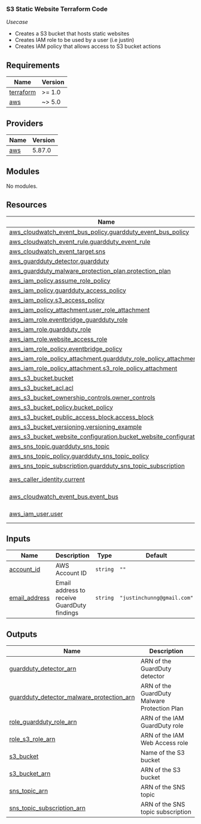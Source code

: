 ### S3 Static Website Terraform Code

*Usecase*
- Creates a S3 bucket that hosts static websites
- Creates IAM role to be used by a user (i.e justin)
- Creates IAM policy that allows access to S3 bucket actions

<!-- BEGINNING OF PRE-COMMIT-TERRAFORM DOCS HOOK -->
## Requirements

| Name | Version |
|------|---------|
| <a name="requirement_terraform"></a> [terraform](#requirement\_terraform) | >= 1.0 |
| <a name="requirement_aws"></a> [aws](#requirement\_aws) | ~> 5.0 |

## Providers

| Name | Version |
|------|---------|
| <a name="provider_aws"></a> [aws](#provider\_aws) | 5.87.0 |

## Modules

No modules.

## Resources

| Name | Type |
|------|------|
| [aws_cloudwatch_event_bus_policy.guardduty_event_bus_policy](https://registry.terraform.io/providers/hashicorp/aws/latest/docs/resources/cloudwatch_event_bus_policy) | resource |
| [aws_cloudwatch_event_rule.guardduty_event_rule](https://registry.terraform.io/providers/hashicorp/aws/latest/docs/resources/cloudwatch_event_rule) | resource |
| [aws_cloudwatch_event_target.sns](https://registry.terraform.io/providers/hashicorp/aws/latest/docs/resources/cloudwatch_event_target) | resource |
| [aws_guardduty_detector.guardduty](https://registry.terraform.io/providers/hashicorp/aws/latest/docs/resources/guardduty_detector) | resource |
| [aws_guardduty_malware_protection_plan.protection_plan](https://registry.terraform.io/providers/hashicorp/aws/latest/docs/resources/guardduty_malware_protection_plan) | resource |
| [aws_iam_policy.assume_role_policy](https://registry.terraform.io/providers/hashicorp/aws/latest/docs/resources/iam_policy) | resource |
| [aws_iam_policy.guardduty_access_policy](https://registry.terraform.io/providers/hashicorp/aws/latest/docs/resources/iam_policy) | resource |
| [aws_iam_policy.s3_access_policy](https://registry.terraform.io/providers/hashicorp/aws/latest/docs/resources/iam_policy) | resource |
| [aws_iam_policy_attachment.user_role_attachment](https://registry.terraform.io/providers/hashicorp/aws/latest/docs/resources/iam_policy_attachment) | resource |
| [aws_iam_role.eventbridge_guardduty_role](https://registry.terraform.io/providers/hashicorp/aws/latest/docs/resources/iam_role) | resource |
| [aws_iam_role.guardduty_role](https://registry.terraform.io/providers/hashicorp/aws/latest/docs/resources/iam_role) | resource |
| [aws_iam_role.website_access_role](https://registry.terraform.io/providers/hashicorp/aws/latest/docs/resources/iam_role) | resource |
| [aws_iam_role_policy.eventbridge_policy](https://registry.terraform.io/providers/hashicorp/aws/latest/docs/resources/iam_role_policy) | resource |
| [aws_iam_role_policy_attachment.guardduty_role_policy_attachment](https://registry.terraform.io/providers/hashicorp/aws/latest/docs/resources/iam_role_policy_attachment) | resource |
| [aws_iam_role_policy_attachment.s3_role_policy_attachment](https://registry.terraform.io/providers/hashicorp/aws/latest/docs/resources/iam_role_policy_attachment) | resource |
| [aws_s3_bucket.bucket](https://registry.terraform.io/providers/hashicorp/aws/latest/docs/resources/s3_bucket) | resource |
| [aws_s3_bucket_acl.acl](https://registry.terraform.io/providers/hashicorp/aws/latest/docs/resources/s3_bucket_acl) | resource |
| [aws_s3_bucket_ownership_controls.owner_controls](https://registry.terraform.io/providers/hashicorp/aws/latest/docs/resources/s3_bucket_ownership_controls) | resource |
| [aws_s3_bucket_policy.bucket_policy](https://registry.terraform.io/providers/hashicorp/aws/latest/docs/resources/s3_bucket_policy) | resource |
| [aws_s3_bucket_public_access_block.access_block](https://registry.terraform.io/providers/hashicorp/aws/latest/docs/resources/s3_bucket_public_access_block) | resource |
| [aws_s3_bucket_versioning.versioning_example](https://registry.terraform.io/providers/hashicorp/aws/latest/docs/resources/s3_bucket_versioning) | resource |
| [aws_s3_bucket_website_configuration.bucket_website_configuration](https://registry.terraform.io/providers/hashicorp/aws/latest/docs/resources/s3_bucket_website_configuration) | resource |
| [aws_sns_topic.guardduty_sns_topic](https://registry.terraform.io/providers/hashicorp/aws/latest/docs/resources/sns_topic) | resource |
| [aws_sns_topic_policy.guardduty_sns_topic_policy](https://registry.terraform.io/providers/hashicorp/aws/latest/docs/resources/sns_topic_policy) | resource |
| [aws_sns_topic_subscription.guardduty_sns_topic_subscription](https://registry.terraform.io/providers/hashicorp/aws/latest/docs/resources/sns_topic_subscription) | resource |
| [aws_caller_identity.current](https://registry.terraform.io/providers/hashicorp/aws/latest/docs/data-sources/caller_identity) | data source |
| [aws_cloudwatch_event_bus.event_bus](https://registry.terraform.io/providers/hashicorp/aws/latest/docs/data-sources/cloudwatch_event_bus) | data source |
| [aws_iam_user.user](https://registry.terraform.io/providers/hashicorp/aws/latest/docs/data-sources/iam_user) | data source |

## Inputs

| Name | Description | Type | Default | Required |
|------|-------------|------|---------|:--------:|
| <a name="input_account_id"></a> [account\_id](#input\_account\_id) | AWS Account ID | `string` | `""` | no |
| <a name="input_email_address"></a> [email\_address](#input\_email\_address) | Email address to receive GuardDuty findings | `string` | `"justinchunng@gmail.com"` | no |

## Outputs

| Name | Description |
|------|-------------|
| <a name="output_guardduty_detector_arn"></a> [guardduty\_detector\_arn](#output\_guardduty\_detector\_arn) | ARN of the GuardDuty detector |
| <a name="output_guardduty_detector_malware_protection_arn"></a> [guardduty\_detector\_malware\_protection\_arn](#output\_guardduty\_detector\_malware\_protection\_arn) | ARN of the GuardDuty Malware Protection Plan |
| <a name="output_role_guardduty_role_arn"></a> [role\_guardduty\_role\_arn](#output\_role\_guardduty\_role\_arn) | ARN of the IAM GuardDuty role |
| <a name="output_role_s3_role_arn"></a> [role\_s3\_role\_arn](#output\_role\_s3\_role\_arn) | ARN of the IAM Web Access role |
| <a name="output_s3_bucket"></a> [s3\_bucket](#output\_s3\_bucket) | Name of the S3 bucket |
| <a name="output_s3_bucket_arn"></a> [s3\_bucket\_arn](#output\_s3\_bucket\_arn) | ARN of the S3 bucket |
| <a name="output_sns_topic_arn"></a> [sns\_topic\_arn](#output\_sns\_topic\_arn) | ARN of the SNS topic |
| <a name="output_sns_topic_subscription_arn"></a> [sns\_topic\_subscription\_arn](#output\_sns\_topic\_subscription\_arn) | ARN of the SNS topic subscription |
<!-- END OF PRE-COMMIT-TERRAFORM DOCS HOOK -->
